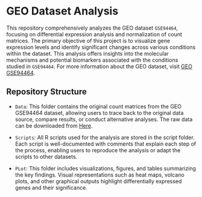 # GEO Dataset Analysis 

This repository comprehensively analyzes the GEO dataset `GSE94464`, focusing on differential expression analysis and normalization of count matrices. The primary objective of this project is to visualize gene expression levels and identify significant changes across various conditions within the dataset.
This analysis offers insights into the molecular mechanisms and potential biomarkers associated with the conditions studied in `GSE94464`.
For more information about the GEO dataset, visit [GEO GSE94464](https://www.ncbi.nlm.nih.gov/geo/query/acc.cgi?acc=GSE94464).

## Repository Structure

- `Data`: This folder contains the original count matrices from the GEO GSE94464 dataset, allowing users to trace back to the original data source, compare results, or conduct alternative analyses. The raw data can be downloaded from [Here](https://www.ncbi.nlm.nih.gov/geo/download/?acc=GSE94464).

- `Scripts`: All R scripts used for the analysis are stored in the script folder. Each script is well-documented with comments that explain each step of the process, enabling users to reproduce the analysis or adapt the scripts to other datasets.

- `PLot`: This folder includes visualizations, figures, and tables summarizing the key findings. Visual representations such as heat maps, volcano plots, and other graphical outputs highlight differentially expressed genes and their significance.


